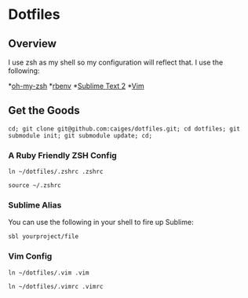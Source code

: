 # Dotfiles

## Overview

I use zsh as my shell so my configuration will reflect that. I use the following:

*[oh-my-zsh](https://github.com/robbyrussell/oh-my-zsh/)
*[rbenv](https://github.com/sstephenson/rbenv)
*[Sublime Text 2](http://www.sublimetext.com/2)
*[Vim](http://www.vim.org/)

## Get the Goods

	cd; git clone git@github.com:caiges/dotfiles.git; cd dotfiles; git submodule init; git submodule update; cd;

### A Ruby Friendly ZSH Config

	ln ~/dotfiles/.zshrc .zshrc

	source ~/.zshrc

### Sublime Alias

You can use the following in your shell to fire up Sublime:

	sbl yourproject/file

### Vim Config

	ln ~/dotfiles/.vim .vim

	ln ~/dotfiles/.vimrc .vimrc